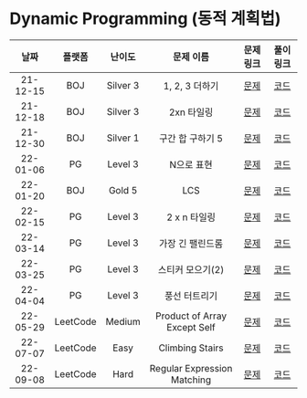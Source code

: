 # Dynamic Programming (동적 계획법)

|   날짜   | 플랫폼 |  난이도  |    문제 이름     |                            문제 링크                             |                                       풀이 링크                                       |
| :------: | :----: | :------: | :--------------: | :--------------------------------------------------------------: | :-----------------------------------------------------------------------------------: |
| 21-12-15 |  BOJ   | Silver 3 |  1, 2, 3 더하기  |           [문제](https://www.acmicpc.net/problem/9095)           | [코드](https://github.com/LeeMir/Algorithm/blob/main/DynamicProgramming/BOJ-9095.js)  |
| 21-12-18 |  BOJ   | Silver 3 |    2xn 타일링    |          [문제](https://www.acmicpc.net/problem/11726)           | [코드](https://github.com/LeeMir/Algorithm/blob/main/DynamicProgramming/BOJ-11726.js) |
| 21-12-30 |  BOJ   | Silver 1 | 구간 합 구하기 5 |          [문제](https://www.acmicpc.net/problem/11660)           | [코드](https://github.com/LeeMir/Algorithm/blob/main/DynamicProgramming/BOJ-11660.js) |
| 22-01-06 |   PG   | Level 3  |    N으로 표현    | [문제](https://programmers.co.kr/learn/courses/30/lessons/42627) | [코드](https://github.com/LeeMir/Algorithm/blob/main/DynamicProgramming/PG-42895.js)  |
| 22-01-20 |  BOJ   |  Gold 5  |       LCS        |           [문제](https://www.acmicpc.net/problem/9251)           | [코드](https://github.com/LeeMir/Algorithm/blob/main/DynamicProgramming/BOJ-9251.cpp) |
| 22-02-15 |  PG   | Level 3 |    2 x n 타일링    |          [문제](https://programmers.co.kr/learn/courses/30/lessons/12900)           | [코드](https://github.com/LeeMir/Algorithm/blob/main/DynamicProgramming/PG-12900.js) |
| 22-03-14 |  PG   | Level 3 |    가장 긴 팰린드롬    |          [문제](https://programmers.co.kr/learn/courses/30/lessons/12904)           | [코드](https://github.com/LeeMir/Algorithm/blob/main/DynamicProgramming/PG-12904.js) |
| 22-03-25 |  PG   | Level 3 |    스티커 모으기(2)    |          [문제](https://programmers.co.kr/learn/courses/30/lessons/12971)           | [코드](https://github.com/LeeMir/Algorithm/blob/main/DynamicProgramming/PG-12971.js) |
| 22-04-04 |  PG   | Level 3 |   풍선 터트리기    |          [문제](https://programmers.co.kr/learn/courses/30/lessons/68646)           | [코드](https://github.com/LeeMir/Algorithm/blob/main/DynamicProgramming/PG-68646.js) |
| 22-05-29 |  LeetCode  |  Medium  |  Product of Array Except Self  | [문제](https://leetcode.com/problems/product-of-array-except-self) | [코드](https://github.com/LeeMir/Algorithm/blob/main/DynamicProgramming/Leetcode-238.js) |
| 22-07-07 |  LeetCode  |  Easy  |  Climbing Stairs  | [문제](https://leetcode.com/problems/climbing-stairs/submissions) | [코드](https://github.com/LeeMir/Algorithm/blob/main/DynamicProgramming/Leetcode-70.js) |
| 22-09-08 |  LeetCode  |  Hard  |  Regular Expression Matching  | [문제](https://leetcode.com/problems/regular-expression-matching) | [코드](https://github.com/LeeMir/Algorithm/blob/main/DynamicProgramming/LeetCode-10.js) |
